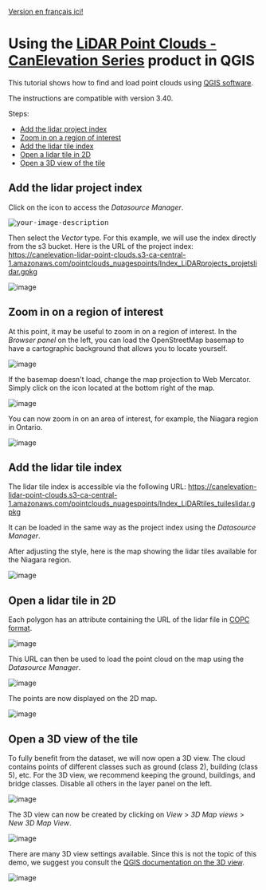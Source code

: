 [Version en français ici!](./QGIS_interactive_FR.md)

# Using the [LiDAR Point Clouds - CanElevation Series](https://open.canada.ca/data/en/dataset/7069387e-9986-4297-9f55-0288e9676947) product in QGIS

This tutorial shows how to find and load point clouds using [QGIS software](https://qgis.org/).

The instructions are compatible with version 3.40.

Steps:
* [Add the lidar project index](#add-the-lidar-project-index)
* [Zoom in on a region of interest](#zoom-in-on-a-region-of-interest)
* [Add the lidar tile index](#add-the-lidar-tile-index)
* [Open a lidar tile in 2D](#open-a-lidar-tile-in-2d)
* [Open a 3D view of the tile](#open-a-3d-view-of-the-tile)

## Add the lidar project index

Click on the icon to access the *Datasource Manager*.

<kbd><img src= "https://github.com/user-attachments/assets/c7fb6e3e-785f-48da-935a-63da70953ccd" alt="your-image-description"></kbd>

Then select the *Vector* type. For this example, we will use the index directly from the s3 bucket. 
Here is the URL of the project index: 
https://canelevation-lidar-point-clouds.s3-ca-central-1.amazonaws.com/pointclouds_nuagespoints/Index_LiDARprojects_projetslidar.gpkg

![image](https://github.com/user-attachments/assets/83d8dace-4b82-4855-a572-72d86f4b49fa)

## Zoom in on a region of interest

At this point, it may be useful to zoom in on a region of interest. In the *Browser panel* on the left, you can load the OpenStreetMap basemap to have a cartographic background that allows you to locate yourself.

![image](https://github.com/user-attachments/assets/6820f0d3-3134-4287-9be0-608c946172a4)

If the basemap doesn't load, change the map projection to Web Mercator. Simply click on the icon located at the bottom right of the map.

![image](https://github.com/user-attachments/assets/2de5dfdf-5cac-470a-afcd-b3b752f6211b)

You can now zoom in on an area of interest, for example, the Niagara region in Ontario.

![image](https://github.com/user-attachments/assets/ff8273df-5de0-4dbe-9f67-7eb883bf04ea)

## Add the lidar tile index

The lidar tile index is accessible via the following URL:
https://canelevation-lidar-point-clouds.s3-ca-central-1.amazonaws.com/pointclouds_nuagespoints/Index_LiDARtiles_tuileslidar.gpkg

It can be loaded in the same way as the project index using the *Datasource Manager*.

After adjusting the style, here is the map showing the lidar tiles available for the Niagara region.

![image](https://github.com/user-attachments/assets/ea5e6945-276a-41a0-b0ba-e98de9670c21)


## Open a lidar tile in 2D

Each polygon has an attribute containing the URL of the lidar file in [COPC format](https://copc.io/).

![image](https://github.com/user-attachments/assets/7a833d78-0923-43d0-9172-7b9fc40be7f9)

This URL can then be used to load the point cloud on the map using the *Datasource Manager*.

![image](https://github.com/user-attachments/assets/973ddf55-e929-4078-9411-aa0dbe1a0b7a)

The points are now displayed on the 2D map.

![image](https://github.com/user-attachments/assets/d0d16af4-2e1a-44c8-8628-b87a0522df88)

## Open a 3D view of the tile

To fully benefit from the dataset, we will now open a 3D view. The cloud contains points of different classes such as ground (class 2), building (class 5), etc. For the 3D view, we recommend keeping the ground, buildings, and bridge classes. Disable all others in the layer panel on the left.

![image](https://github.com/user-attachments/assets/62cf1f91-fd73-4137-a84b-5e8000865bb1)

The 3D view can now be created by clicking on *View* > *3D Map views* > *New 3D Map View*.

![image](https://github.com/user-attachments/assets/ba2a1fae-68e9-4114-aa59-c575adc60a42)

There are many 3D view settings available. Since this is not the topic of this demo, we suggest you consult the 
[QGIS documentation on the 3D view](https://docs.qgis.org/3.40/en/docs/user_manual/map_views/3d_map_view.html).

![image](https://github.com/user-attachments/assets/b0c193ba-45a8-426e-9e9c-b96c9b56ca12)


